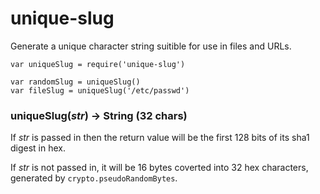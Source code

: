 unique-slug
===========

Generate a unique character string suitible for use in files and URLs.

```
var uniqueSlug = require('unique-slug')

var randomSlug = uniqueSlug()
var fileSlug = uniqueSlug('/etc/passwd')
```

### uniqueSlug(*str*) → String (32 chars)

If *str* is passed in then the return value will be the first 128 bits
of its sha1 digest in hex.

If *str* is not passed in, it will be 16 bytes coverted into 32 hex
characters, generated by `crypto.pseudoRandomBytes`.

